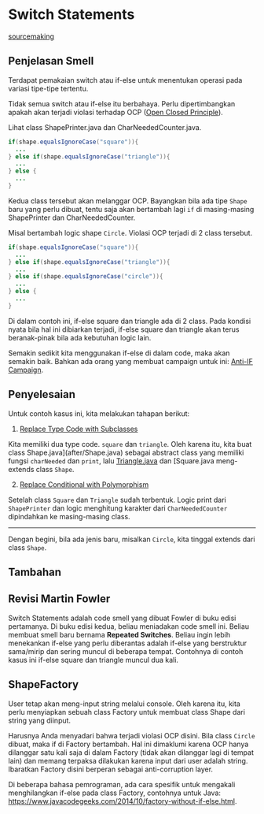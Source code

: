 # Switch Statements

[sourcemaking](https://sourcemaking.com/refactoring/smells/switch-statements)

## Penjelasan Smell


Terdapat pemakaian switch atau if-else untuk menentukan operasi pada variasi tipe-tipe tertentu.

Tidak semua switch atau if-else itu berbahaya. Perlu dipertimbangkan apakah akan terjadi violasi terhadap OCP ([Open Closed Principle](https://en.wikipedia.org/wiki/Open%E2%80%93closed_principle)).

Lihat class <github-url to="before/ShapePrinter.java">ShapePrinter.java</github-url> dan <github-url to="before/CharNeededCounter.java">CharNeededCounter.java</github-url>.

```java
if(shape.equalsIgnoreCase("square")){
  ...
} else if(shape.equalsIgnoreCase("triangle")){
  ...
} else {
  ...
}
```

Kedua class tersebut akan melanggar OCP. Bayangkan bila ada tipe `Shape` baru yang perlu dibuat, tentu saja akan bertambah lagi `if` di masing-masing ShapePrinter dan CharNeededCounter.

Misal bertambah logic shape `Circle`. Violasi OCP terjadi di 2 class tersebut.
```java
if(shape.equalsIgnoreCase("square")){
  ...
} else if(shape.equalsIgnoreCase("triangle")){
  ...
} else if(shape.equalsIgnoreCase("circle")){
  ...
} else {
  ...
}
```

Di dalam contoh ini, if-else square dan triangle ada di 2 class. Pada kondisi nyata bila hal ini dibiarkan terjadi, if-else square dan triangle akan terus beranak-pinak bila ada kebutuhan logic lain.

Semakin sedikit kita menggunakan if-else di dalam code, maka akan semakin baik. Bahkan ada orang yang membuat campaign untuk ini: [Anti-IF Campaign](https://francescocirillo.com/pages/anti-if-campaign).

## Penyelesaian

Untuk contoh kasus ini, kita melakukan tahapan berikut:

1. [Replace Type Code with Subclasses](https://sourcemaking.com/refactoring/replace-type-code-with-subclasses)

Kita memiliki dua type code. `square` dan `triangle`. Oleh karena itu, kita buat class <github-url to="after/Square.java">Shape.java](after/Shape.java) sebagai abstract class yang memiliki fungsi `charNeeded` dan `print`, lalu [Triangle.java](after/Triangle.java) dan [Square.java</github-url> meng-extends class `Shape`.

2. [Replace Conditional with Polymorphism](https://sourcemaking.com/refactoring/replace-conditional-with-polymorphism)

Setelah class `Square` dan `Triangle` sudah terbentuk. Logic print dari `ShapePrinter` dan logic menghitung karakter dari `CharNeededCounter` dipindahkan ke masing-masing class.

---

Dengan begini, bila ada jenis baru, misalkan `Circle`, kita tinggal extends dari class `Shape`.

## Tambahan

## Revisi Martin Fowler

Switch Statements adalah code smell yang dibuat Fowler di buku edisi pertamanya. Di buku edisi kedua, beliau meniadakan code smell ini. Beliau membuat smell baru bernama **Repeated Switches**. Beliau ingin lebih menekankan if-else yang perlu diberantas adalah if-else yang berstruktur sama/mirip dan sering muncul di beberapa tempat. Contohnya di contoh kasus ini if-else square dan triangle muncul dua kali.

## ShapeFactory

User tetap akan meng-input string melalui console. Oleh karena itu, kita perlu menyiapkan sebuah class <github-url to="after/ShapeFactory">Factory</github-url> untuk membuat class Shape dari string yang diinput.

Harusnya Anda menyadari bahwa terjadi violasi OCP disini. Bila class `Circle` dibuat, maka if di Factory bertambah. Hal ini dimaklumi karena OCP hanya dilanggar satu kali saja di dalam Factory (tidak akan dilanggar lagi di tempat lain) dan memang terpaksa dilakukan karena input dari user adalah string. Ibaratkan Factory disini berperan sebagai anti-corruption layer.

Di beberapa bahasa pemrograman, ada cara spesifik untuk mengakali menghilangkan if-else pada class Factory, contohnya untuk Java: https://www.javacodegeeks.com/2014/10/factory-without-if-else.html.
